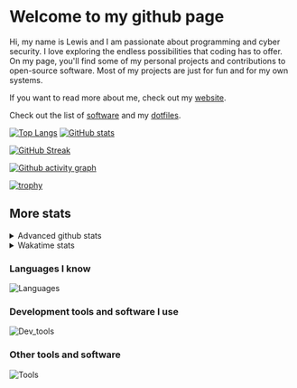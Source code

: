 # Welcome to my github page
Hi, my name is Lewis and I am passionate about programming and cyber security. I love exploring the endless possibilities that coding has to offer. On my page, you'll find some of my personal projects and contributions to open-source software. Most of my projects are just for fun and for my own systems.

If you want to read more about me, check out my [website](https://awesomelewis2007.github.io/).

Check out the list of [software](https://github.com/awesomelewis2007/awesomelewis2007/blob/master/software.md) and my [dotfiles](https://github.com/awesomelewis2007/dotfiles).



[![Top Langs](https://github-readme-stats.vercel.app/api/top-langs/?username=awesomelewis2007&hide=html,css,jupyter%20notebook&langs_count=10&layout=compact&theme=transparent&exclude_repo=GPT-code-repository)](https://github.com/anuraghazra/github-readme-stats) [![GitHub stats](https://github-readme-stats.vercel.app/api?username=awesomelewis2007&show_icons=true&theme=transparent)](https://github.com/anuraghazra/github-readme-stats)

[![GitHub Streak](https://streak-stats.demolab.com?user=Awesomelewis2007&theme=transparent)](https://git.io/streak-stats)

[![Github activity graph](https://github-readme-activity-graph.vercel.app/graph?username=awesomelewis2007&theme=github-compact&area=true)](https://github.com/ashutosh00710/github-readme-activity-graph)

[![trophy](https://github-profile-trophy.vercel.app/?username=awesomelewis2007&theme=darkhub)](https://github.com/ryo-ma/github-profile-trophy)

## More stats
<details close>
<summary>Advanced github stats</summary>
<br>
  
![Metrics](https://raw.githubusercontent.com/awesomelewis2007/awesomelewis2007/master/github-metrics.svg)
  
</details>

<details close>
<summary>Wakatime stats</summary>
<br>

<!--START_SECTION:waka-->

```txt
Python        1 hr 25 mins    ████████▓░░░░░░░░░░░░░░░░   34.14 %
Markdown      57 mins         █████▓░░░░░░░░░░░░░░░░░░░   23.16 %
C             46 mins         ████▓░░░░░░░░░░░░░░░░░░░░   18.65 %
JavaScript    26 mins         ██▓░░░░░░░░░░░░░░░░░░░░░░   10.39 %
Other         8 mins          █░░░░░░░░░░░░░░░░░░░░░░░░   03.46 %
C++           5 mins          ▓░░░░░░░░░░░░░░░░░░░░░░░░   02.26 %
YAML          5 mins          ▓░░░░░░░░░░░░░░░░░░░░░░░░   02.11 %
Text          2 mins          ▒░░░░░░░░░░░░░░░░░░░░░░░░   01.13 %
Makefile      2 mins          ▒░░░░░░░░░░░░░░░░░░░░░░░░   01.08 %
TOML          1 min           ▒░░░░░░░░░░░░░░░░░░░░░░░░   00.80 %
Rust          1 min           ░░░░░░░░░░░░░░░░░░░░░░░░░   00.60 %
HTML          1 min           ░░░░░░░░░░░░░░░░░░░░░░░░░   00.52 %
Objective-C   1 min           ░░░░░░░░░░░░░░░░░░░░░░░░░   00.47 %
JSON          1 min           ░░░░░░░░░░░░░░░░░░░░░░░░░   00.45 %
Assembly      0 secs          ░░░░░░░░░░░░░░░░░░░░░░░░░   00.36 %
```

<!--END_SECTION:waka-->
</details>

### Languages I know
![Languages](https://skillicons.dev/icons?i=python,cpp,cs,c,javascript,nodejs,dotnet,bash,css,html,rust)
### Development tools and software I use
![Dev_tools](https://skillicons.dev/icons?i=git,docker,github,googlecloud,vscode,visualstudio,raspberrypi,linux,powershell,replit)
### Other tools and software
![Tools](https://skillicons.dev/icons?i=blender,ps,pr,ai,xd,figma)
